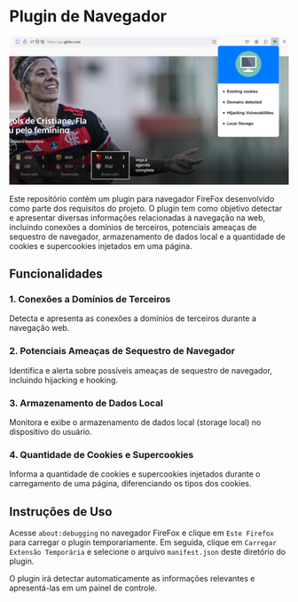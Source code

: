 # Plugin de Navegador
 
<!-- <div style="text-align: center;">
    <img src="image.png" width="250">
</div> -->

![image](image.png)

Este repositório contém um plugin para navegador FireFox desenvolvido como parte dos requisitos do projeto. O plugin tem como objetivo detectar e apresentar diversas informações relacionadas à navegação na web, incluindo conexões a domínios de terceiros, potenciais ameaças de sequestro de navegador, armazenamento de dados local e a quantidade de cookies e supercookies injetados em uma página.

## Funcionalidades

### 1. Conexões a Domínios de Terceiros
Detecta e apresenta as conexões a domínios de terceiros durante a navegação web.
### 2. Potenciais Ameaças de Sequestro de Navegador
Identifica e alerta sobre possíveis ameaças de sequestro de navegador, incluindo hijacking e hooking.
### 3. Armazenamento de Dados Local
Monitora e exibe o armazenamento de dados local (storage local) no dispositivo do usuário.
### 4. Quantidade de Cookies e Supercookies
Informa a quantidade de cookies e supercookies injetados durante o carregamento de uma página, diferenciando os tipos dos cookies.

## Instruções de Uso

Acesse `about:debugging` no navegador FireFox e clique em `Este Firefox` para carregar o plugin temporariamente. Em seguida, clique em `Carregar Extensão Temporária` e selecione o arquivo `manifest.json` deste diretório do plugin.

O plugin irá detectar automaticamente as informações relevantes e apresentá-las em um painel de controle.